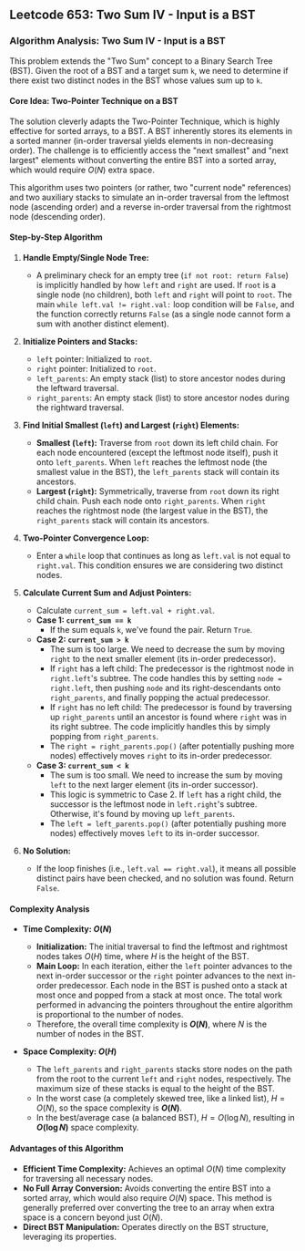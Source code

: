 Leetcode 653: Two Sum IV - Input is a BST
---
### **Algorithm Analysis: Two Sum IV - Input is a BST**

This problem extends the "Two Sum" concept to a Binary Search Tree (BST). Given the root of a BST and a target sum `k`, we need to determine if there exist two distinct nodes in the BST whose values sum up to `k`.

#### **Core Idea: Two-Pointer Technique on a BST**

The solution cleverly adapts the Two-Pointer Technique, which is highly effective for sorted arrays, to a BST. A BST inherently stores its elements in a sorted manner (in-order traversal yields elements in non-decreasing order). The challenge is to efficiently access the "next smallest" and "next largest" elements without converting the entire BST into a sorted array, which would require $O(N)$ extra space.

This algorithm uses two pointers (or rather, two "current node" references) and two auxiliary stacks to simulate an in-order traversal from the leftmost node (ascending order) and a reverse in-order traversal from the rightmost node (descending order).

#### **Step-by-Step Algorithm**

1.  **Handle Empty/Single Node Tree:**
    * A preliminary check for an empty tree (`if not root: return False`) is implicitly handled by how `left` and `right` are used. If `root` is a single node (no children), both `left` and `right` will point to `root`. The main `while left.val != right.val:` loop condition will be `False`, and the function correctly returns `False` (as a single node cannot form a sum with another distinct element).

2.  **Initialize Pointers and Stacks:**
    * `left` pointer: Initialized to `root`.
    * `right` pointer: Initialized to `root`.
    * `left_parents`: An empty stack (list) to store ancestor nodes during the leftward traversal.
    * `right_parents`: An empty stack (list) to store ancestor nodes during the rightward traversal.

3.  **Find Initial Smallest (`left`) and Largest (`right`) Elements:**
    * **Smallest (`left`):** Traverse from `root` down its left child chain. For each node encountered (except the leftmost node itself), push it onto `left_parents`. When `left` reaches the leftmost node (the smallest value in the BST), the `left_parents` stack will contain its ancestors.
    * **Largest (`right`):** Symmetrically, traverse from `root` down its right child chain. Push each node onto `right_parents`. When `right` reaches the rightmost node (the largest value in the BST), the `right_parents` stack will contain its ancestors.

4.  **Two-Pointer Convergence Loop:**
    * Enter a `while` loop that continues as long as `left.val` is not equal to `right.val`. This condition ensures we are considering two distinct nodes.

5.  **Calculate Current Sum and Adjust Pointers:**
    * Calculate `current_sum = left.val + right.val`.
    * **Case 1: `current_sum == k`**
        * If the sum equals `k`, we've found the pair. Return `True`.
    * **Case 2: `current_sum > k`**
        * The sum is too large. We need to decrease the sum by moving `right` to the next smaller element (its in-order predecessor).
        * If `right` has a left child: The predecessor is the rightmost node in `right.left`'s subtree. The code handles this by setting `node = right.left`, then pushing `node` and its right-descendants onto `right_parents`, and finally popping the actual predecessor.
        * If `right` has no left child: The predecessor is found by traversing up `right_parents` until an ancestor is found where `right` was in its right subtree. The code implicitly handles this by simply popping from `right_parents`.
        * The `right = right_parents.pop()` (after potentially pushing more nodes) effectively moves `right` to its in-order predecessor.
    * **Case 3: `current_sum < k`**
        * The sum is too small. We need to increase the sum by moving `left` to the next larger element (its in-order successor).
        * This logic is symmetric to Case 2. If `left` has a right child, the successor is the leftmost node in `left.right`'s subtree. Otherwise, it's found by moving up `left_parents`.
        * The `left = left_parents.pop()` (after potentially pushing more nodes) effectively moves `left` to its in-order successor.

6.  **No Solution:**
    * If the loop finishes (i.e., `left.val == right.val`), it means all possible distinct pairs have been checked, and no solution was found. Return `False`.

#### **Complexity Analysis**

* **Time Complexity: $O(N)$**
    * **Initialization:** The initial traversal to find the leftmost and rightmost nodes takes $O(H)$ time, where $H$ is the height of the BST.
    * **Main Loop:** In each iteration, either the `left` pointer advances to the next in-order successor or the `right` pointer advances to the next in-order predecessor. Each node in the BST is pushed onto a stack at most once and popped from a stack at most once. The total work performed in advancing the pointers throughout the entire algorithm is proportional to the number of nodes.
    * Therefore, the overall time complexity is **$O(N)$**, where $N$ is the number of nodes in the BST.

* **Space Complexity: $O(H)$**
    * The `left_parents` and `right_parents` stacks store nodes on the path from the root to the current `left` and `right` nodes, respectively. The maximum size of these stacks is equal to the height of the BST.
    * In the worst case (a completely skewed tree, like a linked list), $H = O(N)$, so the space complexity is **$O(N)$**.
    * In the best/average case (a balanced BST), $H = O(\log N)$, resulting in **$O(\log N)$** space complexity.

#### **Advantages of this Algorithm**

* **Efficient Time Complexity:** Achieves an optimal $O(N)$ time complexity for traversing all necessary nodes.
* **No Full Array Conversion:** Avoids converting the entire BST into a sorted array, which would also require $O(N)$ space. This method is generally preferred over converting the tree to an array when extra space is a concern beyond just $O(N)$.
* **Direct BST Manipulation:** Operates directly on the BST structure, leveraging its properties.
